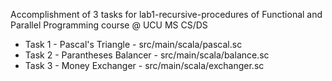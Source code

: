 Accomplishment of 3 tasks for lab1-recursive-procedures of Functional and Parallel Programming course @ UCU MS CS/DS  
* Task 1 - Pascal's Triangle - src/main/scala/pascal.sc  
* Task 2 - Parantheses Balancer - src/main/scala/balance.sc  
* Task 3 - Money Exchanger - src/main/scala/exchanger.sc  
